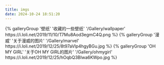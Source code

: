 ```yaml
---
title: imgs
date: 2024-10-24 18:51:20
---
```


<div class="gallery-group-main">
{% galleryGroup '壁纸' '收藏的一些壁纸' '/Gallery/wallpaper' https://i.loli.net/2019/11/10/T7Mu8Aod3egmC4Q.png %}
{% galleryGroup '漫威' '关于漫威的图片' '/Gallery/marvel' https://i.loli.net/2019/12/25/8t97aVlp4hgyBGu.jpg %}
{% galleryGroup 'OH MY GIRL' '关于OH MY GIRL的图片' '/Gallery/ohmygirl' https://i.loli.net/2019/12/25/hOqbQ3BIwa6KWpo.jpg %}
</div>
